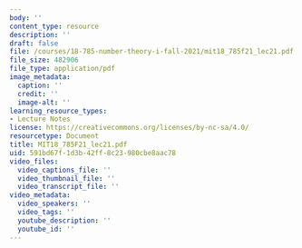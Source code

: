 ```yaml
---
body: ''
content_type: resource
description: ''
draft: false
file: /courses/18-785-number-theory-i-fall-2021/mit18_785f21_lec21.pdf
file_size: 482906
file_type: application/pdf
image_metadata:
  caption: ''
  credit: ''
  image-alt: ''
learning_resource_types:
- Lecture Notes
license: https://creativecommons.org/licenses/by-nc-sa/4.0/
resourcetype: Document
title: MIT18_785F21_lec21.pdf
uid: 591bd67f-1d3b-42ff-8c23-980cbe8aac78
video_files:
  video_captions_file: ''
  video_thumbnail_file: ''
  video_transcript_file: ''
video_metadata:
  video_speakers: ''
  video_tags: ''
  youtube_description: ''
  youtube_id: ''
---
```

